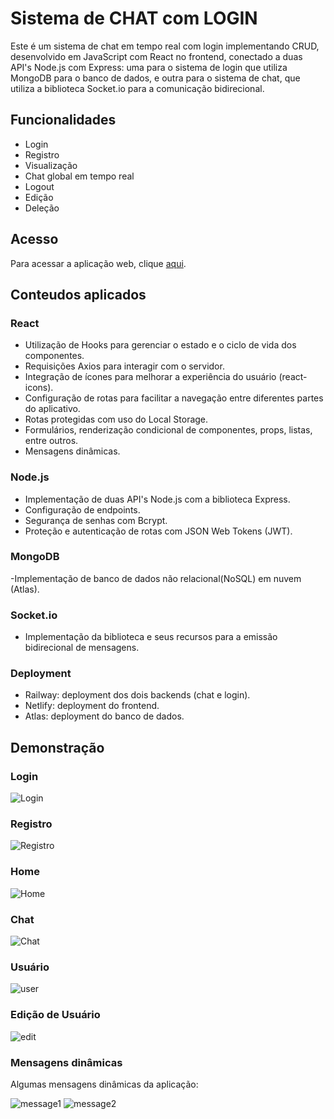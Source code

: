 # Sistema de CHAT com LOGIN

Este é um sistema de chat em tempo real com login implementando CRUD, desenvolvido em JavaScript com React no frontend, conectado a duas API's Node.js com Express: uma para o sistema de login que utiliza MongoDB para o banco de dados, e outra para o sistema de chat, que utiliza a biblioteca Socket.io para a comunicação bidirecional.

## Funcionalidades

- Login
- Registro
- Visualização
- Chat global em tempo real
- Logout
- Edição
- Deleção

## Acesso

Para acessar a aplicação web, clique [aqui](https://user-login-system.netlify.app/).

## Conteudos aplicados

### React

- Utilização de Hooks para gerenciar o estado e o ciclo de vida dos componentes.
- Requisições Axios para interagir com o servidor.
- Integração de ícones para melhorar a experiência do usuário (react-icons).
- Configuração de rotas para facilitar a navegação entre diferentes partes do aplicativo.
- Rotas protegidas com uso do Local Storage.
- Formulários, renderização condicional de componentes, props, listas, entre outros.
- Mensagens dinâmicas.

### Node.js

- Implementação de duas API's Node.js com a biblioteca Express.
- Configuração de endpoints.
- Segurança de senhas com Bcrypt.
- Proteção e autenticação de rotas com JSON Web Tokens (JWT).

### MongoDB

-Implementação de banco de dados não relacional(NoSQL) em nuvem (Atlas).

### Socket.io

- Implementação da biblioteca e seus recursos para a emissão bidirecional de mensagens.

### Deployment

- Railway: deployment dos  dois backends (chat e login).
- Netlify: deployment do frontend.
- Atlas: deployment do banco de dados.

## Demonstração

### Login

![Login](/src/img/readme-login.png)

### Registro

![Registro](/src/img/readme-register.png)

### Home

![Home](/src/img/readme-home.png)

### Chat

![Chat](/src/img/readme-chat.png)

### Usuário

![user](/src/img/readme-user.png)

### Edição de Usuário

![edit](/src/img/readme-edit.png)

### Mensagens dinâmicas
Algumas mensagens dinâmicas da aplicação:

![message1](/src/img/readme-msg1.png)
![message2](/src/img/readme-msg2.png)